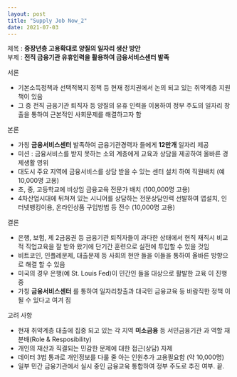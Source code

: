 ```yaml
---
layout: post
title: "Supply Job Now_2"
date: 2021-07-03
---     
```

제목 : **중장년층 고용확대로 양질의 일자리 생산 방안**      
부제 : **전직 금융기관 유휴인력을 활용하여 금융서비스센터 발족**   

서론            
- 기본소득정책과 선택적복지 정책 등 현재 정치권에서 논의 되고 있는 취약계층 지원책이 있음     
- 그 중 전직 금융기관 퇴직자 등 양질의 유휴 인력을 이용하여 정부 주도의 일자리 창출을 통하여 근본적인 사회문제를 해결하고자 함      
     
본론       
- 가칭 **금융서비스센터** 발족하여 금융기관경력자 들에게 **12만개** 일자리 제공      
- 미션 : 금융서비스를 받지 못하는 소외 계층에게 교육과 상담을 제공하여 올바른 경제생활 영위         
- 대도시 주요 지역에 금융서비스를 상담 받을 수 있는 센터 설치 하여 직원배치 (예 10,000명 고용)     
- 초, 중, 고등학교에 비상임 금융교육 전문가 배치 (100,000명 고용)       
- 4차산업시대에 뒤쳐져 있는 시니어를 상담하는 전문상담인력 선발하여 앱설치, 인터넷뱅킹이용, 온라인상품 구입방법 등 전수 (10,000명 고용)    
    
결론     
- 은행, 보험, 제 2금융권 등 금융기관 퇴직자들이 과다한 상태에서 현직 재직시 비교적 직업교육을 잘 받와 왔기에 단기간 훈련으로 실전에 투입할 수 있을 것임   
- 비트코인, 인플레문제, 대출문제 등 사회의 현안 들을 이들을 통하여 올바른 방향으로 해결 할 수 있음    
- 미국의 경우 은행(예 St. Louis Fed)이  민간인 들을 대상으로 활발한 교육 이 진행중   
- 가칭 **금융서비스센터** 를 통하여 일자리창출과 대국민 금융교육 등 바람직한 정책 이 될 수 있다고 여겨 짐      
    
고려 사항    
- 현재 취약계층 대출에 집중 되고 있는 각 지역 **미소금융** 등 서민금융기관 과 역할 재분배(Role & Resposibility)    
- 개인의 재산과 직결되는 민감한 문제에 대한 접근(상담) 자제    
- 데이터 3법 통과로 개인정보를 다룰 줄 아는 인원추가 고용필요함 (약 10,000명)    
- 일부 민간 금융기관에서 실시 중인 금융교육 통합하여 정부 주도로 추진 여부.    끝.   

